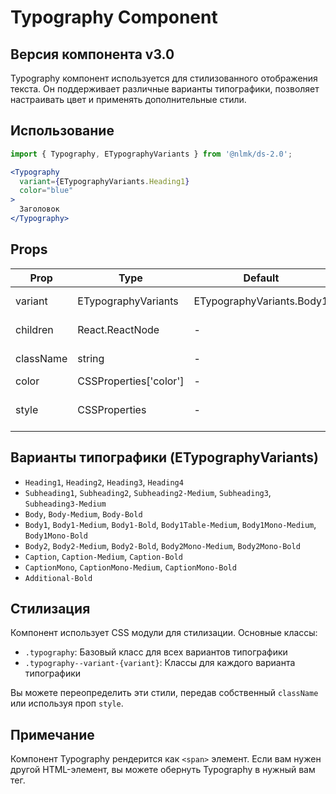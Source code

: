 # Typography Component
## Версия компонента v3.0

Typography компонент используется для стилизованного отображения текста. Он поддерживает различные варианты типографики, позволяет настраивать цвет и применять дополнительные стили.

## Использование

```jsx
import { Typography, ETypographyVariants } from '@nlmk/ds-2.0';

<Typography
  variant={ETypographyVariants.Heading1}
  color="blue"
>
  Заголовок
</Typography>
```

## Props

| Prop      | Type                   | Default                   | Description                     |
|-----------|------------------------|---------------------------|---------------------------------|
| variant   | ETypographyVariants    | ETypographyVariants.Body1 | Вариант типографики             |
| children  | React.ReactNode        | -                         | Текстовое содержимое            |
| className | string                 | -                         | Дополнительный CSS класс        |
| color     | CSSProperties['color'] | -                         | Цвет текста                     |
| style     | CSSProperties          | -                         | Дополнительные встроенные стили |

## Варианты типографики (ETypographyVariants)

- `Heading1`, `Heading2`, `Heading3`, `Heading4`
- `Subheading1`, `Subheading2`, `Subheading2-Medium`, `Subheading3`, `Subheading3-Medium`
- `Body`, `Body-Medium`, `Body-Bold`
- `Body1`, `Body1-Medium`, `Body1-Bold`, `Body1Table-Medium`, `Body1Mono-Medium`, `Body1Mono-Bold`
- `Body2`, `Body2-Medium`, `Body2-Bold`, `Body2Mono-Medium`, `Body2Mono-Bold`
- `Caption`, `Caption-Medium`, `Caption-Bold`
- `CaptionMono`, `CaptionMono-Medium`, `CaptionMono-Bold`
- `Additional-Bold`

## Стилизация

Компонент использует CSS модули для стилизации. Основные классы:

- `.typography`: Базовый класс для всех вариантов типографики
- `.typography--variant-{variant}`: Классы для каждого варианта типографики

Вы можете переопределить эти стили, передав собственный `className` или используя проп `style`.

## Примечание

Компонент Typography рендерится как `<span>` элемент. Если вам нужен другой HTML-элемент, вы можете обернуть Typography в нужный вам тег.
